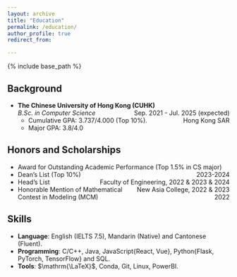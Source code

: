```yaml
---
layout: archive
title: "Education"
permalink: /education/
author_profile: true
redirect_from:

---
```


{% include base_path %} 

## Background

* **The Chinese University of Hong Kong (CUHK)**
  <span style="float: right;">Sep. 2021 - Jul. 2025 (expected)</span>  
  *B.Sc. in Computer Science*
  <span style="float: right;">Hong Kong SAR</span>  
  * Cumulative GPA: 3.737/4.000 (Top 10%).
  * Major GPA: 3.8/4.0

## Honors and Scholarships
* Award for Outstanding Academic Performance (Top 1.5% in CS major)<span style="float: right;">2023-2024</span>
* Dean’s List (Top 10%)<span style="float: right;">Faculty of Engineering, 2022 & 2023 & 2024</span>
* Head’s List <span style="float: right;">New Asia College, 2022 & 2023</span>  
* Honorable Mention of Mathematical Contest in Modeling (MCM)<span style="float: right;">2022</span>

## Skills

* **Language**: English (IELTS 7.5), Mandarin (Native) and Cantonese (Fluent).
* **Programming**:  C/C++, Java, JavaScript{React, Vue}, Python{Flask, PyTorch, TensorFlow} and SQL.
* **Tools**: $\mathrm{\LaTeX}$, Conda, Git, Linux, PowerBI.
